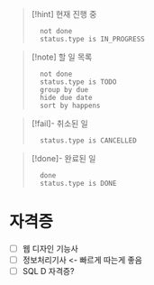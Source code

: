 
>[!hint] 현재 진행 중
>```tasks 
>	not done
>	status.type is IN_PROGRESS
>```

>[!note] 할 일 목록
>```tasks 
>	not done
>	status.type is TODO
>	group by due 
>	hide due date
>	sort by happens
>```

>[!fail]- 취소된 일
>```tasks 
>	status.type is CANCELLED
>```

>[!done]- 완료된 일
>```tasks
> 	done 
> 	status.type is DONE
> ```

# 자격증
- [ ] 웹 디자인 기능사  
- [ ] 정보처리기사 <- 빠르게 따는게 좋음
- [ ] SQL D 자격증?
